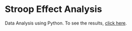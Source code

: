 # Stroop Effect Analysis

Data Analysis using Python. To see the results, [click here](StroopEffectAnalysis.ipynb).
